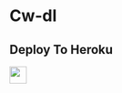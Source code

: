 # Cw-dl

## Deploy To Heroku

<a href="https://heroku.com/deploy?template=https://github.com/Ankurhash/cw">
     <img height="30px" src="https://img.shields.io/badge/Deploy%20To%20Heroku-blueviolet?style=for-the-badge&logo=heroku">
  </a>
